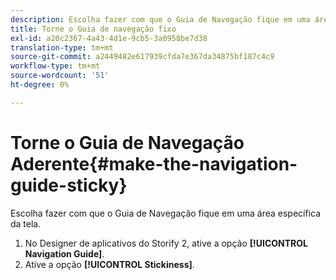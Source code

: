 ```yaml
---
description: Escolha fazer com que o Guia de Navegação fique em uma área específica da tela.
title: Torne o Guia de navegação fixo
exl-id: a20c2367-4a43-4d1e-9cb5-3a0958be7d38
translation-type: tm+mt
source-git-commit: a2449482e617939cfda7e367da34875bf187c4c9
workflow-type: tm+mt
source-wordcount: '51'
ht-degree: 0%

---
```


# Torne o Guia de Navegação Aderente{#make-the-navigation-guide-sticky}

Escolha fazer com que o Guia de Navegação fique em uma área específica da tela.

1. No Designer de aplicativos do Storify 2, ative a opção **[!UICONTROL Navigation Guide]**.
1. Ative a opção **[!UICONTROL Stickiness]**.
